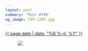 ```yaml
---
layout: post
summary: 'Post #749'
og_image: 749-1280.jpg
---
```


<p>
 <time>
  <a href="/749">
   {{ page.date | date: "%B %-d, %Y" }}
  </a>
 </time>
 <a href="/749">
  <figure data-taken="4/28/2018">
   <img sizes="(min-width: 700px) 50vw, calc(100vw - 2rem)" src="{{ site.assets_url }}/749-640.jpg" srcset="{{ site.assets_url }}/749-320.jpg 320w, {{ site.assets_url }}/749-640.jpg 640w, {{ site.assets_url }}/749-960.jpg 960w, {{ site.assets_url }}/749-1280.jpg 1280w"/>
  </figure>
 </a>
</p>
